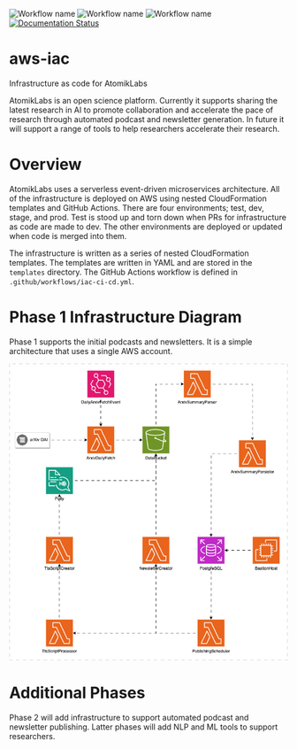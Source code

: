 ![Workflow name](https://github.com/AtomikLabs/atomiklabs/actions/workflows/lint_and_format.yaml/badge.svg)
![Workflow name](https://github.com/AtomikLabs/atomiklabs/actions/workflows/infra.yaml/badge.svg)
![Workflow name](https://github.com/AtomikLabs/atomiklabs/actions/workflows/tests.yaml/badge.svg)
[![Documentation Status](https://readthedocs.org/projects/atomiklabs/badge/?version=latest)](https://atomiklabs.readthedocs.io/en/latest/?badge=latest)

# aws-iac

Infrastructure as code for AtomikLabs

AtomikLabs is an open science platform. Currently it supports sharing the latest research in AI to promote collaboration and accelerate the pace of research through automated podcast and newsletter generation. In future it will support a range of tools to help researchers accelerate their research.

# Overview

AtomikLabs uses a serverless event-driven microservices architecture. All of the infrastructure is deployed on AWS using nested CloudFormation templates and GitHub Actions. There are four environments; test, dev, stage, and prod. Test is stood up and torn down when PRs for infrastructure as code are made to dev. The other environments are deployed or updated when code is merged into them.

The infrastructure is written as a series of nested CloudFormation templates. The templates are written in YAML and are stored in the `templates` directory. The GitHub Actions workflow is defined in `.github/workflows/iac-ci-cd.yml`.

# Phase 1 Infrastructure Diagram

Phase 1 supports the initial podcasts and newsletters. It is a simple architecture that uses a single AWS account.

![Phase 1 Infrastructure Diagram](./docs/phase-1-infrastructure-diagram.gif)

# Additional Phases

Phase 2 will add infrastructure to support automated podcast and newsletter publishing. Latter phases will add NLP and ML tools to support researchers.
